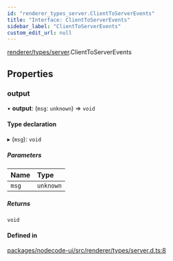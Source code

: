 ```yaml
---
id: "renderer_types_server.ClientToServerEvents"
title: "Interface: ClientToServerEvents"
sidebar_label: "ClientToServerEvents"
custom_edit_url: null
---
```


[renderer/types/server](../modules/renderer_types_server.md).ClientToServerEvents

## Properties

### output

• **output**: (`msg`: `unknown`) => `void`

#### Type declaration

▸ (`msg`): `void`

##### Parameters

| Name | Type |
| :------ | :------ |
| `msg` | `unknown` |

##### Returns

`void`

#### Defined in

[packages/nodecode-ui/src/renderer/types/server.d.ts:8](https://github.com/bischoff-m/nodecode/blob/1978ab5/packages/nodecode-ui/src/renderer/types/server.d.ts#L8)
